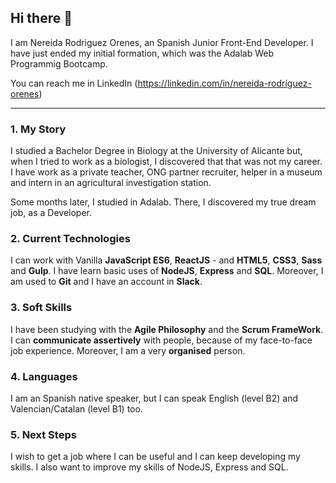## Hi there 👋

I am Nereida Rodriguez Orenes, an Spanish Junior Front-End Developer. I have just ended my initial formation, which was the Adalab Web Programmig Bootcamp.

You can reach me in LinkedIn (https://linkedin.com/in/nereida-rodríguez-orenes)

---

### 1. My Story

I studied a Bachelor Degree in Biology at the University of Alicante but, when I tried to work as a biologist, I discovered that that was not my career. I have work as a private teacher, ONG partner recruiter, helper in a museum and intern in an agricultural investigation station.

Some months later, I studied in Adalab. There, I discovered my true dream job, as a Developer.

### 2. Current Technologies

I can work with Vanilla **JavaScript ES6**, **ReactJS** - and **HTML5**, **CSS3**, **Sass** and **Gulp**. I have learn basic uses of **NodeJS**, **Express** and **SQL**. Moreover, I am used to **Git** and I have an account in **Slack**.

### 3. Soft Skills

I have been studying with the **Agile Philosophy** and the **Scrum FrameWork**. I can **communicate assertively** with people, because of my face-to-face job experience. Moreover, I am a very **organised** person.

### 4. Languages

I am an Spanish native speaker, but I can speak English (level B2) and Valencian/Catalan (level B1) too.

### 5. Next Steps

I wish to get a job where I can be useful and I can keep developing my skills. I also want to improve my skills of NodeJS, Express and SQL.
